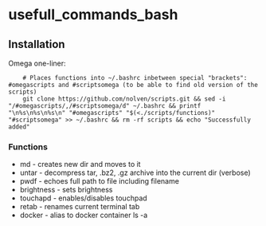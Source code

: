 # usefull_commands_bash

## Installation
Omega one-liner:
```
	# Places functions into ~/.bashrc inbetween special "brackets": #omegascripts and #scriptsomega (to be able to find old version of the scripts)
	git clone https://github.com/nolven/scripts.git && sed -i "/#omegascripts/,/#scriptsomega/d" ~/.bashrc && printf "\n%s\n%s\n%s\n" "#omegascripts" "$(<./scripts/functions)" "#scriptsomega" >> ~/.bashrc && rm -rf scripts && echo "Successfully added"
```

### Functions
* md - creates new dir and moves to it
* untar - decompress tar, .bz2, .gz archive into the current dir (verbose)
* pwdf - echoes full path to file including filename
* brightness - sets brightness
* touchapd - enables/disables touchpad
* retab - renames current terminal tab
* docker - alias to docker container ls -a